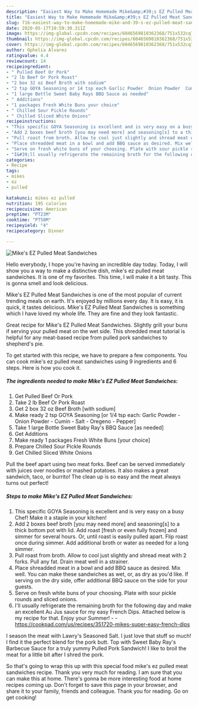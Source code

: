 ```yaml
---
description: "Easiest Way to Make Homemade Mike&amp;#39;s EZ Pulled Meat Sandwiches"
title: "Easiest Way to Make Homemade Mike&amp;#39;s EZ Pulled Meat Sandwiches"
slug: 716-easiest-way-to-make-homemade-mike-and-39-s-ez-pulled-meat-sandwiches
date: 2020-05-17T10:59:30.311Z
image: https://img-global.cpcdn.com/recipes/6046569810362368/751x532cq70/mikes-ez-pulled-meat-sandwiches-recipe-main-photo.jpg
thumbnail: https://img-global.cpcdn.com/recipes/6046569810362368/751x532cq70/mikes-ez-pulled-meat-sandwiches-recipe-main-photo.jpg
cover: https://img-global.cpcdn.com/recipes/6046569810362368/751x532cq70/mikes-ez-pulled-meat-sandwiches-recipe-main-photo.jpg
author: Ophelia Alvarez
ratingvalue: 4.4
reviewcount: 14
recipeingredient:
- " Pulled Beef Or Pork"
- "2 lb Beef Or Pork Roast"
- "2 box 32 oz Beef Broth with sodium"
- "2 tsp GOYA Seasoning or 14 tsp each Garlic Powder  Onion Powder  Cumin  Salt  Oregeno  Pepper"
- "1 large Bottle Sweet Baby Rays BBQ Sauce as needed"
- " Additions"
- "1 packages Fresh White Buns your choice"
- " Chilled Sour Pickle Rounds"
- " Chilled Sliced White Onions"
recipeinstructions:
- "This specific GOYA Seasoning is excellent and is very easy on a busy Chef! Make it a staple in your kitchen!"
- "Add 2 boxes beef broth [you may need more] and seasoning[s] to a thick bottom pot with lid. Add roast [fresh or even fully frozen] and simmer for several hours. Or, until roast is easily pulled apart. Flip roast once during simmer. Add additional broth or water as needed for a long simmer."
- "Pull roast from broth. Allow to cool just slightly and shread meat with 2 forks. Pull any fat. Drain meat well in a strainer."
- "Place shreadded meat in a bowl and add BBQ sauce as desired. Mix well. You can make these sandwiches as wet, or, as dry as you&#39;d like. If serving on the dry side, offer additional BBQ sauce on the side for your guests."
- "Serve on fresh white buns of your choosing. Plate with sour pickle rounds and sliced onions."
- "I&#39;ll usually refrigerate the remaining broth for the following day and make an excellent Au Jus sauce for my easy French Dips. Attached below is my recipe for that. Enjoy your Summer!  https://cookpad.com/us/recipes/351720-mikes-super-easy-french-dips"
categories:
- Recipe
tags:
- mikes
- ez
- pulled

katakunci: mikes ez pulled 
nutrition: 195 calories
recipecuisine: American
preptime: "PT23M"
cooktime: "PT58M"
recipeyield: "4"
recipecategory: Dinner

---
```



![Mike&#39;s EZ Pulled Meat Sandwiches](https://img-global.cpcdn.com/recipes/6046569810362368/751x532cq70/mikes-ez-pulled-meat-sandwiches-recipe-main-photo.jpg)

Hello everybody, I hope you're having an incredible day today. Today, I will show you a way to make a distinctive dish, mike&#39;s ez pulled meat sandwiches. It is one of my favorites. This time, I will make it a bit tasty. This is gonna smell and look delicious.

Mike&#39;s EZ Pulled Meat Sandwiches is one of the most popular of current trending meals on earth. It's enjoyed by millions every day. It is easy, it is quick, it tastes delicious. Mike&#39;s EZ Pulled Meat Sandwiches is something which I have loved my whole life. They are fine and they look fantastic.

Great recipe for Mike&#39;s EZ Pulled Meat Sandwiches. Slightly grill your buns if serving your pulled meat on the wet side. This shredded meat tutorial is helpful for any meat-based recipe from pulled pork sandwiches to shepherd&#39;s pie.


To get started with this recipe, we have to prepare a few components. You can cook mike&#39;s ez pulled meat sandwiches using 9 ingredients and 6 steps. Here is how you cook it.

<!--inarticleads1-->

##### The ingredients needed to make Mike&#39;s EZ Pulled Meat Sandwiches:

1. Get  Pulled Beef Or Pork
1. Take 2 lb Beef Or Pork Roast
1. Get 2 box 32 oz Beef Broth [with sodium]
1. Make ready 2 tsp GOYA Seasoning [or 1/4 tsp each: Garlic Powder - Onion Powder - Cumin - Salt - Oregeno - Pepper]
1. Take 1 large Bottle Sweet Baby Ray&#39;s BBQ Sauce [as needed]
1. Get  Additions
1. Make ready 1 packages Fresh White Buns [your choice]
1. Prepare  Chilled Sour Pickle Rounds
1. Get  Chilled Sliced White Onions


Pull the beef apart using two meat forks. Beef can be served immediately with juices over noodles or mashed potatoes. It also makes a great sandwich, taco, or burrito! The clean up is so easy and the meat always turns out perfect! 

<!--inarticleads2-->

##### Steps to make Mike&#39;s EZ Pulled Meat Sandwiches:

1. This specific GOYA Seasoning is excellent and is very easy on a busy Chef! Make it a staple in your kitchen!
1. Add 2 boxes beef broth [you may need more] and seasoning[s] to a thick bottom pot with lid. Add roast [fresh or even fully frozen] and simmer for several hours. Or, until roast is easily pulled apart. Flip roast once during simmer. Add additional broth or water as needed for a long simmer.
1. Pull roast from broth. Allow to cool just slightly and shread meat with 2 forks. Pull any fat. Drain meat well in a strainer.
1. Place shreadded meat in a bowl and add BBQ sauce as desired. Mix well. You can make these sandwiches as wet, or, as dry as you&#39;d like. If serving on the dry side, offer additional BBQ sauce on the side for your guests.
1. Serve on fresh white buns of your choosing. Plate with sour pickle rounds and sliced onions.
1. I&#39;ll usually refrigerate the remaining broth for the following day and make an excellent Au Jus sauce for my easy French Dips. Attached below is my recipe for that. Enjoy your Summer! -  - https://cookpad.com/us/recipes/351720-mikes-super-easy-french-dips


I season the meat with Lawry&#39;s Seasoned Salt. I just love that stuff so much! I find it the perfect blend for the pork butt. Top with Sweet Baby Ray&#39;s Barbecue Sauce for a truly yummy Pulled Pork Sandwich! I like to broil the meat for a little bit after I shred the pork. 

So that's going to wrap this up with this special food mike&#39;s ez pulled meat sandwiches recipe. Thank you very much for reading. I am sure that you can make this at home. There's gonna be more interesting food at home recipes coming up. Don't forget to save this page in your browser, and share it to your family, friends and colleague. Thank you for reading. Go on get cooking!
